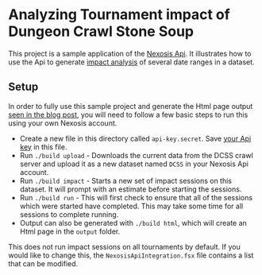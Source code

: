 # Analyzing Tournament impact of Dungeon Crawl Stone Soup

This project is a sample application of the [Nexosis Api](http://nexosis.com/).  It illustrates how to use the Api to generate [impact analysis](http://docs.nexosis.com/guides/impactanalysis) of several date ranges in a dataset.

## Setup

In order to fully use this sample project and generate the Html page output [seen in the blog post](), you will need to follow a few basic steps to run this using your own Nexosis account.

- Create a new file in this directory called `api-key.secret`.  Save [your Api key](https://developers.nexosis.com/developer) in this file.
- Run `./build upload` - Downloads the current data from the DCSS crawl server and upload it as a new dataset named `DCSS` in your Nexosis Api account.
- Run `./build impact` - Starts a new set of impact sessions on this dataset.  It will prompt with an estimate before starting the sessions.
- Run `./build run` - This will first check to ensure that all of the sessions which were started have completed.  This may take some time for all sessions to complete running.
- Output can also be generated with `./build html`, which will create an Html page in the `output` folder.

This does not run impact sessions on all tournaments by default.  If you would like to change this, the `NexosisApiIntegration.fsx` file contains a list that can be modified.
